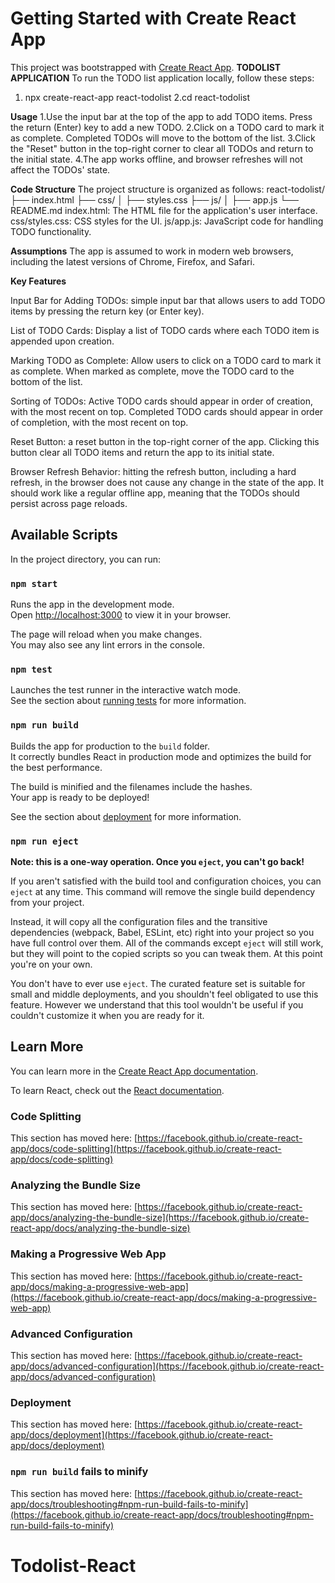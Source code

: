 # Getting Started with Create React App

This project was bootstrapped with [Create React App](https://github.com/facebook/create-react-app).
**TODOLIST APPLICATION**
To run the TODO list application locally, follow these steps:

1. npx create-react-app react-todolist
2.cd react-todolist

**Usage**
1.Use the input bar at the top of the app to add TODO items. Press the return (Enter) key to add a new TODO.
2.Click on a TODO card to mark it as complete. Completed TODOs will move to the bottom of the list.
3.Click the "Reset" button in the top-right corner to clear all TODOs and return to the initial state.
4.The app works offline, and browser refreshes will not affect the TODOs' state.

**Code Structure**
The project structure is organized as follows:
react-todolist/
├── index.html
├── css/
│   ├── styles.css
├── js/
│   ├── app.js
└── README.md
index.html: The HTML file for the application's user interface.
css/styles.css: CSS styles for the UI.
js/app.js: JavaScript code for handling TODO functionality.

**Assumptions**
The app is assumed to work in modern web browsers, including the latest versions of Chrome, Firefox, and Safari.


**Key Features**

Input Bar for Adding TODOs:
simple input bar that allows users to add TODO items by pressing the return key (or Enter key).

List of TODO Cards:
Display a list of TODO cards where each TODO item is appended upon creation.

Marking TODO as Complete:
Allow users to click on a TODO card to mark it as complete.
When marked as complete, move the TODO card to the bottom of the list.

Sorting of TODOs:
Active TODO cards should appear in order of creation, with the most recent on top.
Completed TODO cards should appear in order of completion, with the most recent on top.

Reset Button:
a reset button in the top-right corner of the app.
Clicking this button  clear all TODO items and return the app to its initial state.

Browser Refresh Behavior:
 hitting the refresh button, including a hard refresh, in the browser does not cause any change in the state of the app. It should work like a regular offline app, meaning that the TODOs should persist across page reloads.


## Available Scripts

In the project directory, you can run:

### `npm start`

Runs the app in the development mode.\
Open [http://localhost:3000](http://localhost:3000) to view it in your browser.

The page will reload when you make changes.\
You may also see any lint errors in the console.

### `npm test`

Launches the test runner in the interactive watch mode.\
See the section about [running tests](https://facebook.github.io/create-react-app/docs/running-tests) for more information.

### `npm run build`

Builds the app for production to the `build` folder.\
It correctly bundles React in production mode and optimizes the build for the best performance.

The build is minified and the filenames include the hashes.\
Your app is ready to be deployed!

See the section about [deployment](https://facebook.github.io/create-react-app/docs/deployment) for more information.

### `npm run eject`

**Note: this is a one-way operation. Once you `eject`, you can't go back!**

If you aren't satisfied with the build tool and configuration choices, you can `eject` at any time. This command will remove the single build dependency from your project.

Instead, it will copy all the configuration files and the transitive dependencies (webpack, Babel, ESLint, etc) right into your project so you have full control over them. All of the commands except `eject` will still work, but they will point to the copied scripts so you can tweak them. At this point you're on your own.

You don't have to ever use `eject`. The curated feature set is suitable for small and middle deployments, and you shouldn't feel obligated to use this feature. However we understand that this tool wouldn't be useful if you couldn't customize it when you are ready for it.

## Learn More

You can learn more in the [Create React App documentation](https://facebook.github.io/create-react-app/docs/getting-started).

To learn React, check out the [React documentation](https://reactjs.org/).

### Code Splitting

This section has moved here: [https://facebook.github.io/create-react-app/docs/code-splitting](https://facebook.github.io/create-react-app/docs/code-splitting)

### Analyzing the Bundle Size

This section has moved here: [https://facebook.github.io/create-react-app/docs/analyzing-the-bundle-size](https://facebook.github.io/create-react-app/docs/analyzing-the-bundle-size)

### Making a Progressive Web App

This section has moved here: [https://facebook.github.io/create-react-app/docs/making-a-progressive-web-app](https://facebook.github.io/create-react-app/docs/making-a-progressive-web-app)

### Advanced Configuration

This section has moved here: [https://facebook.github.io/create-react-app/docs/advanced-configuration](https://facebook.github.io/create-react-app/docs/advanced-configuration)

### Deployment

This section has moved here: [https://facebook.github.io/create-react-app/docs/deployment](https://facebook.github.io/create-react-app/docs/deployment)

### `npm run build` fails to minify

This section has moved here: [https://facebook.github.io/create-react-app/docs/troubleshooting#npm-run-build-fails-to-minify](https://facebook.github.io/create-react-app/docs/troubleshooting#npm-run-build-fails-to-minify)
# Todolist-React
